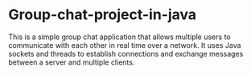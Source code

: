# Group-chat-project-in-java
This is a simple group chat application that allows multiple users to communicate with each other in real time over a network. It uses Java sockets and threads to establish connections and exchange messages between a server and multiple clients.
